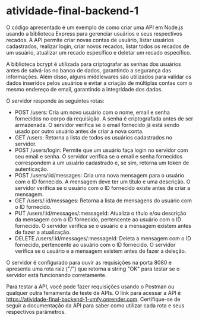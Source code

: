 # atividade-final-backend-1

O código apresentado é um exemplo de como criar uma API em Node.js usando a biblioteca Express para gerenciar usuários e seus respectivos recados. A API permite criar novas contas de usuário, listar usuários cadastrados, realizar login, criar novos recados, listar todos os recados de um usuário, atualizar um recado específico e deletar um recado específico.

A biblioteca bcrypt é utilizada para criptografar as senhas dos usuários antes de salvá-las no banco de dados, garantindo a segurança das informações. Além disso, alguns middlewares são utilizados para validar os dados inseridos pelos usuários e evitar a criação de múltiplas contas com o mesmo endereço de email, garantindo a integridade dos dados.

O servidor responde às seguintes rotas:

- POST /users: Cria um novo usuário com o nome, email e senha fornecidos no corpo da requisição. A senha é criptografada antes de ser armazenada. O servidor verifica se o email fornecido já está sendo usado por outro usuário antes de criar a nova conta.
- GET /users: Retorna a lista de todos os usuários cadastrados no servidor.
- POST /users/login: Permite que um usuário faça login no servidor com seu email e senha. O servidor verifica se o email e senha fornecidos correspondem a um usuário cadastrado e, se sim, retorna um token de autenticação.
- POST /users/:id/messages: Cria uma nova mensagem para o usuário com o ID fornecido. A mensagem deve ter um título e uma descrição. O servidor verifica se o usuário com o ID fornecido existe antes de criar a mensagem.
- GET /users/:id/messages: Retorna a lista de mensagens do usuário com o ID fornecido.
- PUT /users/:id/messages/:messageId: Atualiza o título e/ou descrição da mensagem com o ID fornecido, pertencente ao usuário com o ID fornecido. O servidor verifica se o usuário e a mensagem existem antes de fazer a atualização.
- DELETE /users/:id/messages/:messageId: Deleta a mensagem com o ID fornecido, pertencente ao usuário com o ID fornecido. O servidor verifica se o usuário e a mensagem existem antes de fazer a deleção.

O servidor é configurado para ouvir as requisições na porta 8080 e apresenta uma rota raiz ("/") que retorna a string "OK" para testar se o servidor está funcionando corretamente.

Para testar a API, você pode fazer requisições usando o Postman ou qualquer outra ferramenta de teste de APIs. O link para acessar a API é https://atividade-final-backend-1-vmfy.onrender.com. Certifique-se de seguir a documentação da API para saber como utilizar cada rota e seus respectivos parâmetros.
